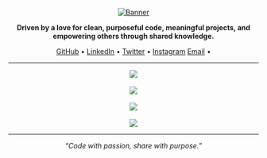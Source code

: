 <p align="center">
  <a href="https://github.com/mohabcodex">
    <img src="https://i.postimg.cc/WpWsgXt6/laptop-with-glowing-screen-table-dark-top-view-copy-space.png" alt="Banner" />
  </a>
</p>

<p align="center">
  <b>Driven by a love for clean, purposeful code, meaningful projects, and empowering others through shared knowledge.</b>
</p>

<p align="center">
  <a href="https://github.com/mohabcodex">GitHub</a> •
  <a href="https://linkedin.com/in/mohabcodex">LinkedIn</a> •
  <a href="https://twitter.com/mohabcodex">Twitter</a> •
  <a href="https://instagram.com/mohabcodex">Instagram</a>
  <a href="mailto:mohabcodex@gmail.com">Email</a> •
</p>

---

<p align="center">
  <a href="https://skillicons.dev">
    <img src="https://skillicons.dev/icons?i=html,css,js,py,java,cpp,c,lua,md&perline=9" />
    <br><br>
    <img src="https://skillicons.dev/icons?i=bootstrap,django,spring,mysql,sqlite&perline=8" />
    <br><br>
    <img src="https://skillicons.dev/icons?i=vscode,git,github,postman,notion,obsidian&perline=8" />
    <br><br>
    <img src="https://skillicons.dev/icons?i=photoshop,premiere,ae,ai&perline=8" />
  </a>
</p>
<hr>

<p align="center">
  <em>“Code with passion, share with purpose.”</em>
</p>
